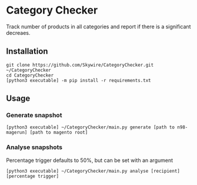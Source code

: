 # Category Checker

Track number of products in all categories and report if there is a significant decreaes.

## Installation

```
git clone https://github.com/Skywire/CategoryChecker.git ~/CategoryChecker
cd CategoryChecker
[python3 executable] -m pip install -r requirements.txt
```

## Usage

### Generate snapshot

`[python3 executable] ~/CategoryChecker/main.py generate [path to n98-magerun] [path to magento root]`

### Analyse snapshots

Percentage trigger defaults to 50%, but can be set with an argument

`[python3 executable] ~/CategoryChecker/main.py analyse [recipient] [percentage trigger]`